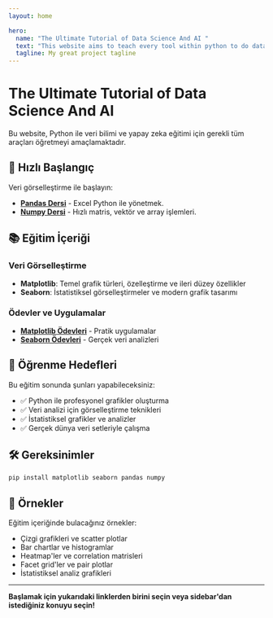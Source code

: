```yaml
---
layout: home

hero:
  name: "The Ultimate Tutorial of Data Science And AI "
  text: "This website aims to teach every tool within python to do data science and ai training."
  tagline: My great project tagline
---
```


# The Ultimate Tutorial of Data Science And AI

Bu website, Python ile veri bilimi ve yapay zeka eğitimi için gerekli tüm araçları öğretmeyi amaçlamaktadır.

## 🚀 Hızlı Başlangıç

Veri görselleştirme ile başlayın:

- **[Pandas Dersi](/pandas/pandas-ders)** - Excel Python ile yönetmek.
- **[Numpy Dersi](/numpy/numpy-ders)** - Hızlı matris, vektör ve array işlemleri.

## 📚 Eğitim İçeriği

### Veri Görselleştirme
- **Matplotlib**: Temel grafik türleri, özelleştirme ve ileri düzey özellikler
- **Seaborn**: İstatistiksel görselleştirmeler ve modern grafik tasarımı

### Ödevler ve Uygulamalar
- **[Matplotlib Ödevleri](/matplotlib/matplotlib-odevler)** - Pratik uygulamalar
- **[Seaborn Ödevleri](/seaborn/seaborn-odevler)** - Gerçek veri analizleri

## 🎯 Öğrenme Hedefleri

Bu eğitim sonunda şunları yapabileceksiniz:

- ✅ Python ile profesyonel grafikler oluşturma
- ✅ Veri analizi için görselleştirme teknikleri
- ✅ İstatistiksel grafikler ve analizler
- ✅ Gerçek dünya veri setleriyle çalışma

## 🛠️ Gereksinimler

```bash
pip install matplotlib seaborn pandas numpy
```

## 📖 Örnekler

Eğitim içeriğinde bulacağınız örnekler:

- Çizgi grafikleri ve scatter plotlar
- Bar chartlar ve histogramlar
- Heatmap'ler ve correlation matrisleri
- Facet grid'ler ve pair plotlar
- İstatistiksel analiz grafikleri

---

**Başlamak için yukarıdaki linklerden birini seçin veya sidebar'dan istediğiniz konuyu seçin!**

